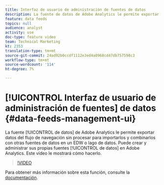 ```yaml
---
title: Interfaz de usuario de administración de fuentes de datos
description: La fuente de datos de Adobe Analytics le permite exportar datos del flujo de navegación sin procesar para importar y combinar con otras fuentes de datos en un EDW o lago de datos. Puede crear y administrar sus propias fuentes de datos en Adobe Analytics. Este vídeo le mostrará cómo hacerlo.
feature: data feeds
topics: null
audience: analyst
activity: use
doc-type: feature video
team: Technical Marketing
kt: 2353
translation-type: tm+mt
source-git-commit: 24ad92b0ccdf1112e3ed4a0968cd47db757598c3
workflow-type: tm+mt
source-wordcount: '114'
ht-degree: 7%

---
```



# [!UICONTROL Interfaz de usuario de administración de fuentes] de datos {#data-feeds-management-ui}

La fuente [!UICONTROL de datos] de Adobe Analytics le permite exportar datos del flujo de navegación sin procesar para importarlos y combinarlos con otras fuentes de datos en un EDW o lago de datos. Puede crear y administrar sus propias fuentes [!UICONTROL de datos] en Adobe Analytics. Este vídeo le mostrará cómo hacerlo.

>[!VIDEO](https://video.tv.adobe.com/v/25452/?quality=12)

Para obtener más información sobre esta función, consulte la [documentación](https://marketing.adobe.com/resources/help/en_US/reference/analytics-data-feed.html).
